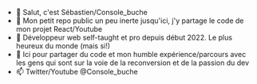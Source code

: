 - 👋 Salut, c'est Sébastien/Console_buche
- 👀 Mon petit repo public un peu inerte jusqu'ici, j'y partage le code de mon projet React/Youtube
- 🌱 Développeur web self-taught et pro depuis début 2022. Le plus heureux du monde (mais si!)
- 💞️ Ici pour partager du code et mon humble expérience/parcours avec les gens qui sont sur la voie de la reconversion et de la passion du dev
- 📫 Twitter/Youtube @Console_buche

<!---
Console-buche/Console-buche is a ✨ special ✨ repository because its `README.md` (this file) appears on your GitHub profile.
You can click the Preview link to take a look at your changes.
--->
